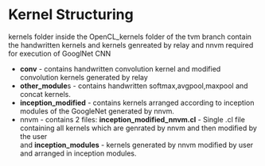 # Kernel Structuring
kernels folder inside the OpenCL_kernels folder of the tvm branch contain the handwritten kernels and kernels genreated by relay and nnvm required for execution of GooglNet CNN

*  **conv** - contains handwritten convolution kernel and modified convolution kernels generated by relay
*   **other_module**s - contains handwritten softmax,avgpool,maxpool and concat kernels.
*   **inception_modified** - contains kernels arranged according to inception modules of the GoogleNet generated by nnvm.
*    nnvm -  contains 2 files: **inception_modified_nnvm.cl** - Single .cl file containing all kernels which are genrated by nnvm and then modified by the user  
  and **inception_modules** - kernels generated by nnvm modified by user and arranged in inception modules.
